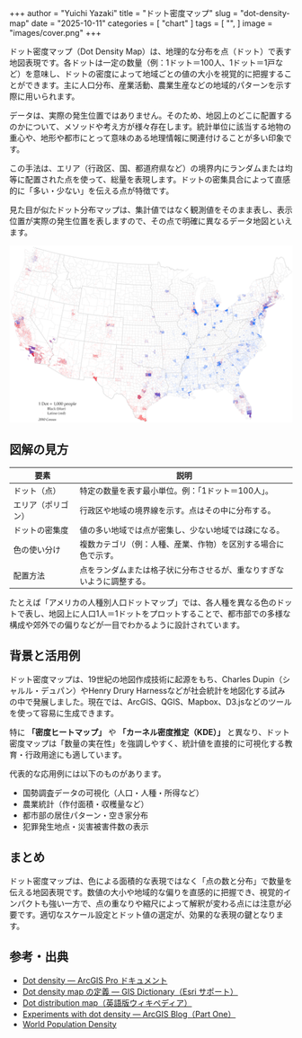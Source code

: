 +++
author = "Yuichi Yazaki"
title = "ドット密度マップ"
slug = "dot-density-map"
date = "2025-10-11"
categories = [
    "chart"
]
tags = [
    "",
]
image = "images/cover.png"
+++



ドット密度マップ（Dot Density Map）は、地理的な分布を点（ドット）で表す地図表現です。各ドットは一定の数量（例：1ドット＝100人、1ドット＝1戸など）を意味し、ドットの密度によって地域ごとの値の大小を視覚的に把握することができます。主に人口分布、産業活動、農業生産などの地域的パターンを示す際に用いられます。

データは、実際の発生位置ではありません。そのため、地図上のどこに配置するのかについて、メソッドや考え方が様々存在します。統計単位に該当する地物の重心や、地形や都市にとって意味のある地理情報に関連付けることが多い印象です。

この手法は、エリア（行政区、国、都道府県など）の境界内にランダムまたは均等に配置された点を使って、総量を表現します。ドットの密集具合によって直感的に「多い・少ない」を伝える点が特徴です。

見た目が似たドット分布マップは、集計値ではなく観測値をそのまま表し、表示位置が実際の発生位置を表しますので、その点で明確に異なるデータ地図といえます。
<!--more-->

![](images/mainvisual.png)

## 図解の見方

| 要素 | 説明 |
|------|------|
| ドット（点） | 特定の数量を表す最小単位。例：「1ドット＝100人」。 |
| エリア（ポリゴン） | 行政区や地域の境界線を示す。点はその中に分布する。 |
| ドットの密集度 | 値の多い地域では点が密集し、少ない地域では疎になる。 |
| 色の使い分け | 複数カテゴリ（例：人種、産業、作物）を区別する場合に色で示す。 |
| 配置方法 | 点をランダムまたは格子状に分布させるが、重なりすぎないように調整する。 |

たとえば「アメリカの人種別人口ドットマップ」では、各人種を異なる色のドットで表し、地図上に人口1人＝1ドットをプロットすることで、都市部での多様な構成や郊外での偏りなどが一目でわかるように設計されています。



## 背景と活用例

ドット密度マップは、19世紀の地図作成技術に起源をもち、Charles Dupin（シャルル・デュパン）やHenry Drury Harnessなどが社会統計を地図化する試みの中で発展しました。現在では、ArcGIS、QGIS、Mapbox、D3.jsなどのツールを使って容易に生成できます。

特に **「密度ヒートマップ」** や **「カーネル密度推定（KDE）」** と異なり、ドット密度マップは「数量の実在性」を強調しやすく、統計値を直接的に可視化する教育・行政用途にも適しています。

代表的な応用例には以下のものがあります。

- 国勢調査データの可視化（人口・人種・所得など）
- 農業統計（作付面積・収穫量など）
- 都市部の居住パターン・空き家分布
- 犯罪発生地点・災害被害件数の表示



## まとめ

ドット密度マップは、色による面積的な表現ではなく「点の数と分布」で数量を伝える地図表現です。数値の大小や地域的な偏りを直感的に把握でき、視覚的インパクトも強い一方で、点の重なりや縮尺によって解釈が変わる点には注意が必要です。適切なスケール設定とドット値の選定が、効果的な表現の鍵となります。



## 参考・出典

- [Dot density — ArcGIS Pro ドキュメント](https://pro.arcgis.com/en/pro-app/latest/help/mapping/layer-properties/dot-density.htm)  
- [Dot density map の定義 — GIS Dictionary（Esri サポート）](https://support.esri.com/en-us/gis-dictionary/dot-density-map)  
- [Dot distribution map（英語版ウィキペディア）](https://en.wikipedia.org/wiki/Dot_distribution_map)  
- [Experiments with dot density — ArcGIS Blog（Part One）](https://www.esri.com/arcgis-blog/products/arcgis-pro/mapping/experiments-with-dot-density-part-one)  
- [World Population Density](https://luminocity3d.org/WorldPopDen/#5/26.902/106.040)